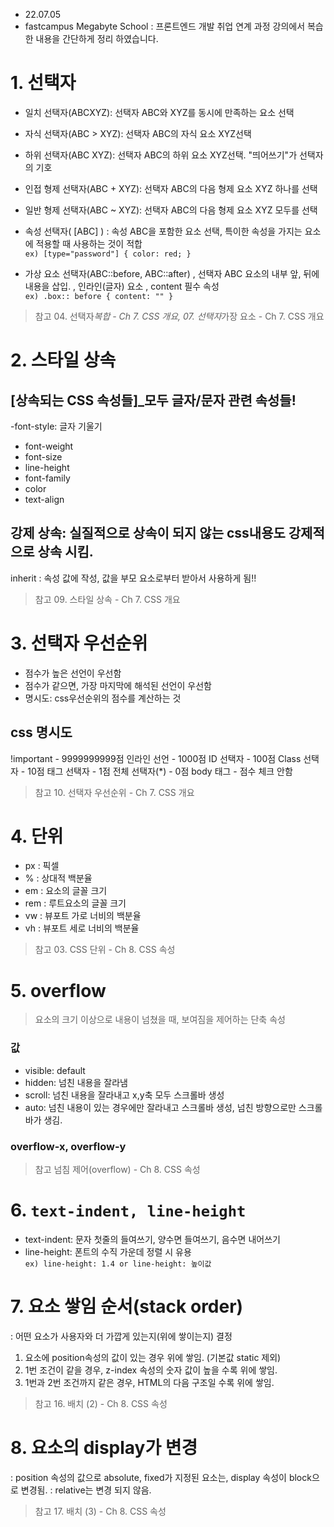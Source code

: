 - 22.07.05
- fastcampus Megabyte School : 프론트엔드 개발 취업 연계 과정 강의에서 복습한 내용을 간단하게 정리 하였습니다.

# 1. 선택자

- 일치 선택자(ABCXYZ): 선택자 ABC와 XYZ를 동시에 만족하는 요소 선택
- 자식 선택자(ABC > XYZ): 선택자 ABC의 자식 요소 XYZ선택
- 하위 선택자(ABC XYZ): 선택자 ABC의 하위 요소 XYZ선택. "띄어쓰기"가 선택자의 기호
- 인접 형제 선택자(ABC + XYZ): 선택자 ABC의 다음 형제 요소 XYZ 하나를 선택
- 일반 형제 선택자(ABC ~ XYZ): 선택자 ABC의 다음 형제 요소 XYZ 모두를 선택

- 속성 선택자( [ABC] ) : 속성 ABC을 포함한 요소 선택, 특이한 속성을 가지는 요소에 적용할 때 사용하는 것이 적합  
  `ex) [type="password"] { color: red; }`

- 가상 요소 선택자(ABC::before, ABC::after)
  , 선택자 ABC 요소의 내부 앞, 뒤에 내용을 삽입.
  , 인라인(글자) 요소
  , content 필수 속성  
  `ex) .box:: before { content: "" }`

> 참고 04. 선택자*복합 - Ch 7. CSS 개요, 07. 선택자*가장 요소 - Ch 7. CSS 개요

# 2. 스타일 상속

## [상속되는 CSS 속성들]\_모두 글자/문자 관련 속성들!

-font-style: 글자 기울기

- font-weight
- font-size
- line-height
- font-family
- color
- text-align

## 강제 상속: 실질적으로 상속이 되지 않는 css내용도 강제적으로 상속 시킴.

inherit : 속성 값에 작성, 값을 부모 요소로부터 받아서 사용하게 됨!!

> 참고 09. 스타일 상속 - Ch 7. CSS 개요

# 3. 선택자 우선순위

- 점수가 높은 선언이 우선함
- 점수가 같으면, 가장 마지막에 해석된 선언이 우선함
- 명시도: css우선순위의 점수를 계산하는 것

## css 명시도

!important - 9999999999점
인라인 선언 - 1000점
ID 선택자 - 100점
Class 선택자 - 10점
태그 선택자 - 1점
전체 선택자(\*) - 0점
body 태그 - 점수 체크 안함

> 참고 10. 선택자 우선순위 - Ch 7. CSS 개요

# 4. 단위

- px : 픽셀
- % : 상대적 백분율
- em : 요소의 글꼴 크기
- rem : 루트요소의 글꼴 크기
- vw : 뷰포트 가로 너비의 백분율
- vh : 뷰포트 세로 너비의 백분율

> 참고 03. CSS 단위 - Ch 8. CSS 속성

# 5. overflow

> 요소의 크기 이상으로 내용이 넘쳤을 때, 보여짐을 제어하는 단축 속성

### 값

- visible: default
- hidden: 넘친 내용을 잘라냄
- scroll: 넘친 내용을 잘라내고 x,y축 모두 스크롤바 생성
- auto: 넘친 내용이 있는 경우에만 잘라내고 스크롤바 생성, 넘친 방향으로만 스크롤바가 생김.

### overflow-x, overflow-y

> 참고 넘침 제어(overflow) - Ch 8. CSS 속성

# 6. `text-indent, line-height`

- text-indent: 문자 첫줄의 들여쓰기, 양수면 들여쓰기, 음수면 내어쓰기
- line-height: 폰트의 수직 가운데 정렬 시 유용  
  `ex) line-height: 1.4 or line-height: 높이값`

# 7. 요소 쌓임 순서(stack order)

: 어떤 요소가 사용자와 더 가깝게 있는지(위에 쌓이는지) 결정

1. 요소에 position속성의 값이 있는 경우 위에 쌓임. (기본값 static 제외)
2. 1번 조건이 같을 경우, z-index 속성의 숫자 값이 높을 수록 위에 쌓임.
3. 1번과 2번 조건까지 같은 경우, HTML의 다음 구조일 수록 위에 쌓임.

> 참고 16. 배치 (2) - Ch 8. CSS 속성

# 8. 요소의 display가 변경

: position 속성의 값으로 absolute, fixed가 지정된 요소는, display 속성이 block으로 변경됨.
: relative는 변경 되지 않음.

> 참고 17. 배치 (3) - Ch 8. CSS 속성
